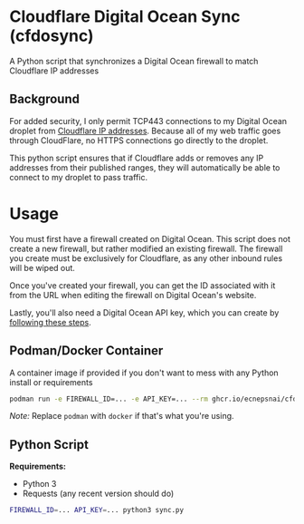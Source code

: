 # Cloudflare Digital Ocean Sync (cfdosync)

A Python script that synchronizes a Digital Ocean firewall to match Cloudflare IP addresses

## Background

For added security, I only permit TCP443 connections to my Digital Ocean droplet from [Cloudflare IP addresses](https://www.cloudflare.com/ips/). Because all of my web traffic goes through CloudFlare,
no HTTPS connections go directly to the droplet.

This python script ensures that if Cloudflare adds or removes any IP addresses from their published ranges, they will automatically be able to connect to my droplet to pass traffic.

# Usage

You must first have a firewall created on Digital Ocean. This script does not create a new firewall, but rather modified an existing firewall. The firewall you create must be exclusively for Cloudflare,
as any other inbound rules will be wiped out.

Once you've created your firewall, you can get the ID associated with it from the URL when editing the firewall on Digital Ocean's website.

Lastly, you'll also need a Digital Ocean API key, which you can create by [following these steps](https://www.digitalocean.com/docs/apis-clis/api/create-personal-access-token/).

## Podman/Docker Container

A container image if provided if you don't want to mess with any Python install or requirements

```bash
podman run -e FIREWALL_ID=... -e API_KEY=... --rm ghcr.io/ecnepsnai/cfdosync:latest
```

*Note:* Replace `podman` with `docker` if that's what you're using.

## Python Script

**Requirements:**

- Python 3
- Requests (any recent version should do)

```bash
FIREWALL_ID=... API_KEY=... python3 sync.py
```